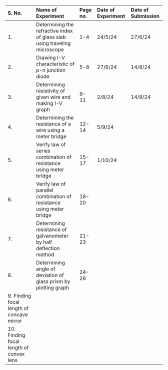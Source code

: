 | S. No. | Name of Experiment | Page no. | Date of Experiment | Date of Submission | 
|:-|:-|:-|:-|:-|
| 1. | Determining the refractive index of glass slab using traveling microscope | 1-4 | 24/5/24 | 27/6/24 | 
| 2. | Drawing I-V characteristic of p-n junction diode | 5-8 | 27/6/24 | 14/8/24 | 
| 3. | Determining resistivity of given wire and making I-V graph | 9-11 | 2/8/24 | 14/8/24 | 
| 4. | Determining the resistance of a wire using a meter bridge | 12-14 | 5/9/24 | | 
| 5. | Verify law of series combination of resistance using meter bridge | 15-17 | 1/10/24 | | 
| 6. | Verify law of parallel combination of resistance using meter bridge | 18-20 | | | 
| 7. | Determining resistance of galvanometer by half deflection method | 21-23 | | | 
| 8. | Determining angle of deviation of glass prism by plotting graph | 24-26 | | |
| 9. Finding focal length of concave mirror | | | 
| 10. Finding focal length of convex lens | | | 